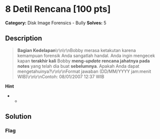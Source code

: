 # 8 Detil Rencana [100 pts]

**Category:** Disk Image Forensics - Bully
**Solves:** 5

## Description
>**Bagian Kedelapan**\r\n\r\nBobby merasa ketakutan karena kemampuan forensik Anda sangatlah handal. Anda ingin mengecek kapan **terakhir kali** Bobby **meng-*update* rencana jahatnya pada notes** yang telah dia buat **sebelumnya**. Apakah Anda dapat mengetahuinya?\r\n\r\nFormat jawaban (DD/MM/YYYY jam:menit WIB)\r\n\r\nContoh: 08/01/2007 12:37 WIB

**Hint**
* -

## Solution

### Flag

